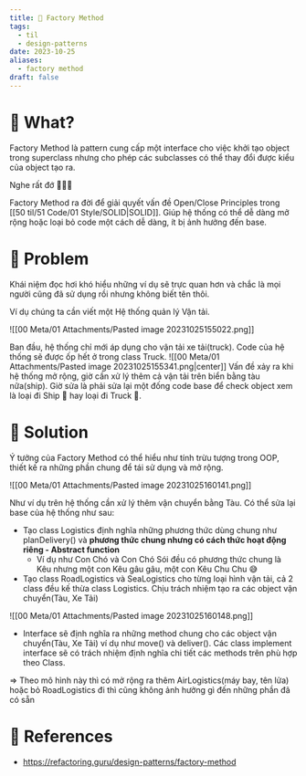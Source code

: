 ```yaml
---
title: 🌱 Factory Method
tags:
  - til
  - design-patterns
date: 2023-10-25
aliases:
  - factory method
draft: false
---
```

# 🌿 What?
Factory Method là pattern cung cấp một interface cho việc khởi tạo object trong superclass nhưng cho phép các subclasses có thể thay đổi được kiểu của object tạo ra.

Nghe rất đớ 🥴🥴🥴

Factory Method ra đời để giải quyết vấn đề Open/Close Principles trong [[50 til/51 Code/01 Style/SOLID|SOLID]]. Giúp hệ thống có thể dễ dàng mở rộng hoặc loại bỏ code một cách dễ dàng, ít bị ảnh hưởng đến base.

# 🌿 Problem
Khái niệm đọc hơi khó hiểu những ví dụ sẽ trực quan hơn và chắc là mọi người cũng đã sử dụng rồi nhưng không biết tên thôi.

Ví dụ chúng ta cần viết một Hệ thống quản lý Vận tải.

![[00 Meta/01 Attachments/Pasted image 20231025155022.png]]

Ban đầu, hệ thống chỉ mới áp dụng cho vận tải xe tải(truck). Code của hệ thống sẽ được ốp hết ở trong class Truck.
![[00 Meta/01 Attachments/Pasted image 20231025155341.png|center]]
Vấn đề xảy ra khi hệ thống mở rộng, giờ cần xử lý thêm cả vận tải trên biển bằng tàu nữa(ship). Giờ sửa là phải sửa lại một đống code base để check object xem là loại đi Ship 🚢 hay loại đi Truck 🚚.

# 🌿 Solution
Ý tưởng của Factory Method có thể hiểu như tính trừu tượng trong OOP, thiết kế ra những phần chung để tái sử dụng và mở rộng.

![[00 Meta/01 Attachments/Pasted image 20231025160141.png]]

Như ví dụ trên hệ thống cần xử lý thêm vận chuyển bằng Tàu. Có thể sửa lại base của hệ thống như sau:
- Tạo class Logistics định nghĩa những phương thức dùng chung như planDelivery() và **phương thức chung nhưng có cách thức hoạt động riêng - Abstract function**
	- Ví dụ như Con Chó và Con Chó Sói đều có phương thức chung là Kêu nhưng một con Kêu gâu gâu, một con Kêu Chu Chu 😅
- Tạo class RoadLogistics và SeaLogistics cho từng loại hình vận tải, cả 2 class đều kế thừa class Logistics. Chịu trách nhiệm tạo ra các object vận chuyển(Tàu, Xe Tải)

![[00 Meta/01 Attachments/Pasted image 20231025160148.png]]
- Interface sẽ định nghĩa ra những method chung cho các object vận chuyển(Tàu, Xe Tải) ví dụ như move() và deliver(). Các class implement interface sẽ có trách nhiệm định nghĩa chi tiết các methods trên phù hợp theo Class.

=> Theo mô hình này thì có mở rộng ra thêm AirLogistics(máy bay, tên lửa) hoặc bỏ RoadLogistics đi thì cũng không ảnh hưởng gì đến những phần đã có sẵn
# 🌿 References
- https://refactoring.guru/design-patterns/factory-method
